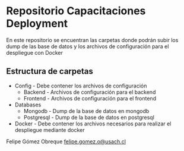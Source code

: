 # Repositorio Capacitaciones Deployment
En este repositorio se encuentran las carpetas donde podrán subir los dump de las base de datos y los archivos de configuración para el despliegue con Docker
## Estructura de carpetas
* Config - Debe contener los archivos de configuración 
    * Backend - Archivos de configuración para el backend
    * Frontend - Archivos de configuración para el frontend
* Databases
    * Mongodb - Dump de la base de datos en mongodb
    * Postgresql - Dump de la base de datos en postgresql
* Docker - Debe contener los archivos necesarios para realizar el despliegue mediante docker


Felipe Gómez Obreque
felipe.gomez.o@usach.cl